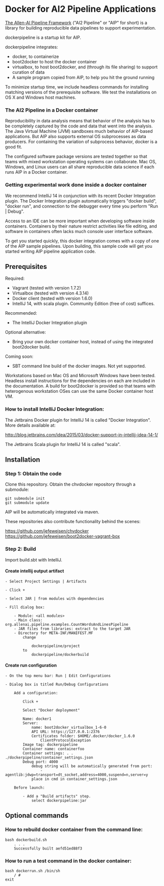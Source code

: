 # Docker for AI2 Pipeline Applications

[The Allen-AI Pipeline Framework](https://github.com/jefeweisen/pipeline) ("AI2 Pipeline" or "AIP" for short) is a library for building reproducible data pipelines to support experimentation.

dockerpipeline is a startup kit for AIP.

dockerpipeline integrates:

  - docker, to containerize
  - boot2docker to host the docker container
  - virtualbox, to host boot2docker, and (through its file sharing) to support curation of data
  - A sample program copied from AIP, to help you hit the ground running

To minimize startup time, we include headless commands for installing matching versions of the prerequisite software.  We test the installations on OS X and Windows host machines.

### The AI2 Pipeline in a Docker container

Reproducibility in data analysis means that behavior of the analysis has to be completely captured by the code and data that went into the analysis.  The Java Virtual Machine (JVM) sandboxes much behavior of AIP-based applications.  But AIP also supports external OS subprocesses as data producers.  For containing the variation of subprocess behavior, docker is a good fit.

The configured software package versions are tested together so that teams with mixed workstation operating systems can collaborate.  Mac OS, Windows, and Linux users can all share reproducible data science if each runs AIP in a Docker container.

### Getting experimental work done inside a docker container

We recommend IntelliJ 14 in conjunction with its recent Docker Integration plugin.  The Docker Integration plugin automatically triggers "docker build", "docker run", and connection to the debugger every time you perform "Run | Debug".

Access to an IDE can be more important when developing software inside containers.  Containers by their nature restrict activities like file editing, and software in containers often lacks much console user interface software.

To get you started quickly, this docker integration comes with a copy of one of the AIP sample pipelines.  Upon building, this sample code will get you started writing AIP pipeline application code.

## Prerequisites

Required:
- Vagrant (tested with version 1.7.2)
- Virtualbox (tested with version 4.3.14)
- Docker client (tested with version 1.6.0)
- IntelliJ 14, with scala plugin.  Community Edition (free of cost) suffices.

Recommended:
- The IntelliJ Docker Integration plugin

Optional alternative:
- Bring your own docker container host, instead of using the integrated boot2docker build.

Coming soon:
- SBT command line build of the docker images.  Not yet supported.

Workstations based on Mac OS and Microsoft Windows have been tested.  Headless install instructions for the dependencies on each are included in the documentation.  A build for boot2docker is provided so that teams with heterogenous workstation OSes can use the same Docker container host VM.

### How to install IntelliJ Docker Integration:

The Jetbrains Docker plugin for IntelliJ 14 is called "Docker Integration".  More details available at:

http://blog.jetbrains.com/idea/2015/03/docker-support-in-intellij-idea-14-1/


The Jetbrains Scala plugin for IntelliJ 14 is called "scala".


## Installation


### Step 1: Obtain the code

Clone this repository.  Obtain the chvdocker repository through a submodule:

    git submodule init
    git submodule update

AIP will be automatically integrated via maven.

These repositories also contribute functionality behind the scenes:

https://github.com/jefeweisen/chvdocker
https://github.com/jefeweisen/boot2docker-vagrant-box


### Step 2: Build

Import build.sbt with IntelliJ.


#### Create intellij output artifact

    - Select Project Settings | Artifacts

    - Click +

    - Select JAR | from modules with dependencies

    - Fill dialog box:

        - Module: <all modules>
        - Main class: org.allenai.pipeline.examples.CountWordsAndLinesPipeline
        - JAR files from libraries: extract to the target JAR
        - Directory for META-INF/MANIFEST.MF
            change

                dockerpipeline/project
            to
                dockerpipeline/dockerbuild

#### Create run configuration

    - On the top menu bar: Run | Edit Configurations

    - Dialog box is titled Run/Debug Configurations

        Add a configuration:

            Click +

            Select "Docker deployment"

            Name: docker1
            Server:
                name: boot2docker_virtualbox_1-6-0
                API URL: https://127.0.0.1:2376
                Certificates folder: $HOME/.docker/docker_1.6.0
                    ClientProtocolException
            Image tag: dockerpipeline
            Container name: containerfoo
            Container settings: . . ./dockerpipeline/container_settings.json
            Debug port: 4000
                debug string will be automatically generated from port:
                    -agentlib:jdwp=transport=dt_socket,address=4000,suspend=n,server=y
                place in cmd in container_settings.json

        Before launch:

            - Add a "Build artifacts" step.
                select dockerpipeline:jar

## Optional commands

### How to rebuild docker container from the command line:

    bash dockerbuild.sh
        . . .
        Successfully built aefd51ed88f3

### How to run a test command in the docker container:
    bash dockerrun.sh /bin/sh
        / #
    exit
